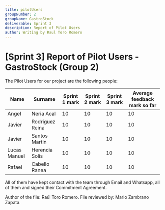 ```yaml
---
title: pilotUsers
groupNumber: 2
groupName: GastroStock
deliverable: Sprint 3
description: Report of Pilot Users
author: Writing by Raul Toro Romero
---
```


# [Sprint 3] Report of Pilot Users - GastroStock (Group 2)

The Pilot Users for our project are the following people:

| Name         | Surname         | Sprint 1 mark | Sprint 2 mark | Sprint 3 mark | Average feedback mark so far |
|--------------|-----------------|---------------|---------------|---------------|------------------------------|
| Angel        | Neria Acal      |       10      |       10      |       10      | 10                           |
| Javier       | Rodriguez Reina |       10      |       10      |       10      | 10                           |
| Javier       | Santos Martin   |       10      |       10      |       10      | 10                           |
| Lucas Manuel | Herencia Solis  |       10      |       10      |       10      | 10                           |
| Rafael       | Cabello Ranea   |       10      |       10      |       10      | 10                           |


All of them have kept contact with the team through Email and Whatsapp, all of them and signed their Commitment Agreement.

Author of the file: Raúl Toro Romero.
File reviewed by: Mario Zambrano Zapata.